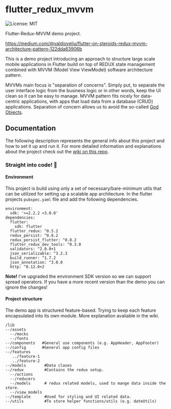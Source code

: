 # flutter_redux_mvvm

![License: MIT](https://img.shields.io/badge/License-MIT-green.svg)

Flutter-Redux-MVVM demo project.

https://medium.com/@valdioveliu/flutter-on-steroids-redux-mvvm-architecture-pattern-122dda63906b

This is a demo project introducing an approach to structure large scale mobile applications in Flutter build on top of REDUX state management combined with MVVM (Model View ViewModel) software architecture pattern.

MVVMs main focus is "separation of concerns". Simply put, to separate the user interface logic from the business logic or in other words, keep the UI clean so it can be easy to manage. MVVM pattern fits nicely for data-centric applications, with apps that load data from a database (CRUD) applications. Separation of concern allows us to avoid the so-called [God Objects](https://en.wikipedia.org/wiki/God_object).

## Documentation
The following description represents the general info about this project and how to set it up and run it. For more detailed information and explanations about the project check out the [wiki on this repo](https://github.com/valdio/flutter-redux-mvvm/wiki).

### Straight into code! 🤘

#### Environment
This project is build using only a set of necessary/bare-minimum utils that can be utilized for setting up a scalable app architecture. In the flutter projects `pubspec.yaml` file and add the following dependencies.

```
environment:
  sdk: '>=2.2.2 <3.0.0'
dependencies:
  flutter:
    sdk: flutter
  flutter_redux: ^0.5.2
  redux_persist: ^0.8.2
  redux_persist_flutter: ^0.8.2
  flutter_redux_dev_tools: ^0.3.0
  validators: ^2.0.0+1
  json_serializable: ^3.2.3
  build_runner: ^1.7.2
  json_annotation: ^3.0.0
  http: ^0.12.0+2
```

**Note!** I've upgraded the environment SDK version so we can support spread operators. If you have a more recent version than the demo you can ignore the changes!

#### Project structure
The demo app is structured feature-based. Trying to keep each feature encapsulated into its own module. More explanation avaliable in the wiki.

```
/lib
--/assets
  --/mocks
  --/fonts
--/components   #General use components (e.g. AppHeader, AppFooter)
--/config       #General app config files
--/features
   ../feature-1
   ../feature-2
--/models        #Data clases 
--/redux         #Contains the redux setup.
  --/actions
  --/reducers
  --/models      # redux related models, used to mange data inside the store.
  --/view_models
--/template      #Used for styling and UI related data.
--/utils         #To store helper functions/utils (e.g. dateUtils)
```
